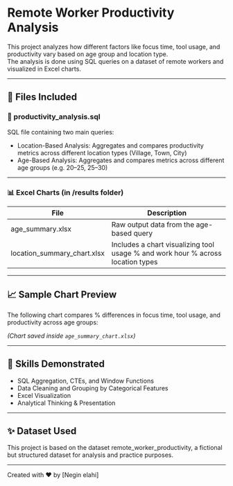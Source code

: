 # Remote Worker Productivity Analysis

This project analyzes how different factors like focus time, tool usage, and productivity vary based on age group and location type.  
The analysis is done using SQL queries on a dataset of remote workers and visualized in Excel charts.

---

## 📁 Files Included

### 📄 productivity_analysis.sql
SQL file containing two main queries:
- Location-Based Analysis: Aggregates and compares productivity metrics across different location types (Village, Town, City)
- Age-Based Analysis: Aggregates and compares metrics across different age groups (e.g. 20–25, 25–30)

---

### 📊 Excel Charts (in /results folder)
| File | Description |
|------|-------------|
| age_summary.xlsx | Raw output data from the age-based query |
| location_summary_chart.xlsx | Includes a chart visualizing tool usage % and work hour % across location types |

---

## 📈 Sample Chart Preview

The following chart compares % differences in focus time, tool usage, and productivity across age groups:

*(Chart saved inside `age_summary_chart.xlsx`)*

---

## 🧠 Skills Demonstrated
- SQL Aggregation, CTEs, and Window Functions
- Data Cleaning and Grouping by Categorical Features
- Excel Visualization
- Analytical Thinking & Presentation

---

## ✨ Dataset Used
This project is based on the dataset remote_worker_productivity, a fictional but structured dataset for analysis and practice purposes.

---

Created with ❤️ by [Negin elahi]
